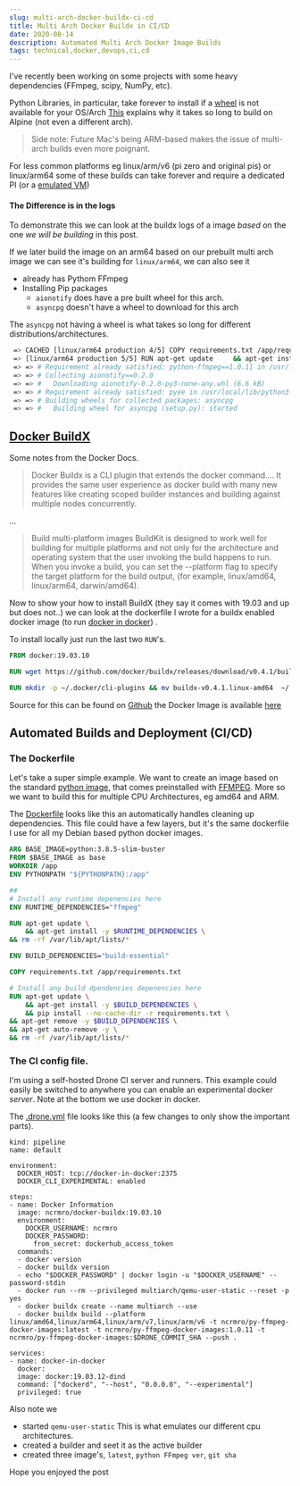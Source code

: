 ```yaml
---
slug: multi-arch-docker-buildx-ci-cd
title: Multi Arch Docker Buildx in CI/CD
date: 2020-08-14
description: Automated Multi Arch Docker Image Builds
tags: technical,docker,devops,ci,cd
---
```


I've recently been working on some projects with some heavy dependencies
(FFmpeg, scipy, NumPy, etc).

Python Libraries, in particular, take forever to install if a
[wheel](https://pythonwheels.com/) is not available for your OS/Arch
[This](https://pythonspeed.com/articles/alpine-docker-python/) explains why it
takes so long to build on Alpine (not even a different arch).

> Side note: Future Mac's being ARM-based makes the issue of multi-arch builds
> even more poignant.

For less common platforms eg linux/arm/v6 (pi zero and original pis) or
linux/arm64 some of these builds can take forever and require a dedicated PI (or
a
[emulated VM](/posts/gondola_ansible_playbook_for_emulating_raspberry_pi_os_with_kvm))

#### The Difference is in the logs

To demonstrate this we can look at the buildx logs of a image _based_ on the one
_we will be building_ in this post.

If we later build the image on an arm64 based on our prebuilt multi arch image
we can see it's building for `linux/arm64`, we can also see it

- already has Pythom FFmpeg
- Installing Pip packages
    - `aionotify` does have a pre built wheel for this arch.
    - `asyncpg` doesn't have a wheel to download for this arch

The `asyncpg` not having a wheel is what takes so long for different
distributions/architectures.

```bash
 => CACHED [linux/arm64 production 4/5] COPY requirements.txt /app/requirements.txt                                                                                                                                                                                                                                                 0.0s
 => [linux/arm64 production 5/5] RUN apt-get update     && apt-get install -y build-essential     && pip install --no-cache-dir -r requirements.txt && apt-get remove -y build-essential && apt-get auto-remove -y && rm -rf /var/lib/apt/lists/*                                                                                  75.5s
 => => # Requirement already satisfied: python-ffmpeg==1.0.11 in /usr/local/lib/python3.8/site-packages (from -r requirements.txt (line 3)) (1.0.11)
 => => # Collecting aionotify==0.2.0
 => => #   Downloading aionotify-0.2.0-py3-none-any.whl (6.6 kB)
 => => # Requirement already satisfied: pyee in /usr/local/lib/python3.8/site-packages (from python-ffmpeg==1.0.11->-r requirements.txt (line 3)) (7.0.2)
 => => # Building wheels for collected packages: asyncpg
 => => #   Building wheel for asyncpg (setup.py): started
```

## [Docker BuildX](https://docs.docker.com/buildx/working-with-buildx/)

Some notes from the Docker Docs.

> Docker Buildx is a CLI plugin that extends the docker command.... It provides
> the same user experience as docker build with many new features like creating
> scoped builder instances and building against multiple nodes concurrently.

...

> Build multi-platform images BuildKit is designed to work well for building for
> multiple platforms and not only for the architecture and operating system that
> the user invoking the build happens to run. When you invoke a build, you can
> set the --platform flag to specify the target platform for the build output,
> (for example, linux/amd64, linux/arm64, darwin/amd64).

Now to show your how to install BuildX (they say it comes with 19.03 and up but
does not..) we can look at the dockerfile I wrote for a buildx enabled docker
image (to run
[docker in docker](https://www.docker.com/blog/docker-can-now-run-within-docker/))
.

To install locally just run the last two `RUN`'s.

```dockerfile
FROM docker:19.03.10

RUN wget https://github.com/docker/buildx/releases/download/v0.4.1/buildx-v0.4.1.linux-amd64

RUN mkdir -p ~/.docker/cli-plugins && mv buildx-v0.4.1.linux-amd64  ~/.docker/cli-plugins/docker-buildx && chmod a+x ~/.docker/cli-plugins/docker-buildx
```

Source for this can be found on
[Github](https://github.com/ncrmro/docker-buildx) the Docker Image is available
[here](https://hub.docker.com/repository/docker/ncrmro/docker-buildx)

## Automated Builds and Deployment (CI/CD)

### The Dockerfile

Let's take a super simple example. We want to create an image based on the
standard [python image](https://hub.docker.com/_/python), that comes
preinstalled with [FFMPEG](https://ffmpeg.org/). More so we want to build this
for multiple CPU Architectures, eg amd64 and ARM.

The
[Dockerfile](https://github.com/ncrmro/py-ffmpeg-docker-images/blob/master/Dockerfile)
looks like this an automatically handles cleaning up dependencies. This file
could have a few layers, but it's the same dockerfile I use for all my Debian
based python docker images.

```dockerfile
ARG BASE_IMAGE=python:3.8.5-slim-buster
FROM $BASE_IMAGE as base
WORKDIR /app
ENV PYTHONPATH "${PYTHONPATH}:/app"

##
# Install any runtime depenencies here
ENV RUNTIME_DEPENDENCIES="ffmpeg"

RUN apt-get update \
    && apt-get install -y $RUNTIME_DEPENDENCIES \
&& rm -rf /var/lib/apt/lists/*

ENV BUILD_DEPENDENCIES="build-essential"

COPY requirements.txt /app/requirements.txt

# Install any build dpendencies depenencies here
RUN apt-get update \
    && apt-get install -y $BUILD_DEPENDENCIES \
    && pip install --no-cache-dir -r requirements.txt \
&& apt-get remove -y $BUILD_DEPENDENCIES \
&& apt-get auto-remove -y \
&& rm -rf /var/lib/apt/lists/*
```

### The CI config file.

I'm using a self-hosted Drone CI server and runners. This example could easily
be switched to anywhere you can enable an experimental docker _server_. Note at
the bottom we use docker in docker.

The
[.drone.yml](https://github.com/ncrmro/py-ffmpeg-docker-images/blob/master/.drone.yml)
file looks like this (a few changes to only show the important parts).

```yamlex
kind: pipeline
name: default

environment:
  DOCKER_HOST: tcp://docker-in-docker:2375
  DOCKER_CLI_EXPERIMENTAL: enabled

steps:
- name: Docker Information
  image: ncrmro/docker-buildx:19.03.10
  environment:
    DOCKER_USERNAME: ncrmro
    DOCKER_PASSWORD:
      from_secret: dockerhub_access_token
  commands:
  - docker version
  - docker buildx version
  - echo "$DOCKER_PASSWORD" | docker login -u "$DOCKER_USERNAME" --password-stdin
  - docker run --rm --privileged multiarch/qemu-user-static --reset -p yes
  - docker buildx create --name multiarch --use
  - docker buildx build --platform linux/amd64,linux/arm64,linux/arm/v7,linux/arm/v6 -t ncrmro/py-ffmpeg-docker-images:latest -t ncrmro/py-ffmpeg-docker-images:1.0.11 -t ncrmro/py-ffmpeg-docker-images:$DRONE_COMMIT_SHA --push .

services:
- name: docker-in-docker
  docker:
  image: docker:19.03.12-dind
  command: ["dockerd", "--host", "0.0.0.0", "--experimental"]
  privileged: true
```

Also note we

- started `qemu-user-static` This is what emulates our different cpu
  architectures.
- created a builder and seet it as the active builder
- created three image's, `latest`, `python FFmpeg ver`, `git sha`

Hope you enjoyed the post
